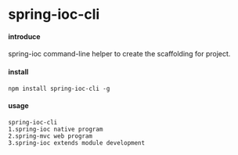# spring-ioc-cli

#### introduce
spring-ioc command-line helper to create the scaffolding for project.


#### install
```shell
npm install spring-ioc-cli -g
```

#### usage
```shell
spring-ioc-cli
1.spring-ioc native program
2.spring-mvc web program
3.spring-ioc extends module development
```
